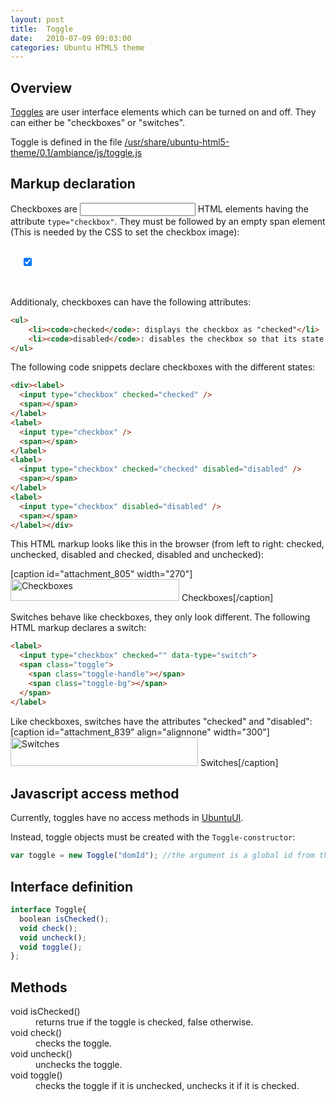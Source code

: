 ```yaml
---
layout: post
title:  Toggle
date:   2010-07-09 09:03:00
categories: Ubuntu HTML5 theme
---
```

<h2>Overview</h2>
<a href="http://design.ubuntu.com/apps/building-blocks/toggles">Toggles</a> are user interface elements which can be turned on and off. They can either be "checkboxes" or "switches".


Toggle is defined in the file <a href="file:///usr/share/ubuntu-html5-theme/0.1/ambiance/js/core.js">/usr/share/ubuntu-html5-theme/0.1/ambiance/js/toggle.js</a>

<h2>Markup declaration</h2>
Checkboxes are <code><input></code> HTML elements having the attribute <code>type="checkbox"</code>. They must be followed by an empty span element (This is needed by the CSS to set the checkbox image):
<pre>
<label>
  <input type="checkbox" checked="checked" />
  <span></span>
</label>
</pre>

Additionaly, checkboxes can have the following attributes:
```html
<ul>
	<li><code>checked</code>: displays the checkbox as "checked"</li>
	<li><code>disabled</code>: disables the checkbox so that its state cannot be changed</li>
</ul>
```

The following code snippets declare checkboxes with the different states:
```html
<div><label>
  <input type="checkbox" checked="checked" />
  <span></span>
</label>
<label>
  <input type="checkbox" />
  <span></span>
</label>
<label>
  <input type="checkbox" checked="checked" disabled="disabled" />
  <span></span>
</label>
<label>
  <input type="checkbox" disabled="disabled" />
  <span></span>
</label></div>
```

This HTML markup looks like this in the browser (from left to right: checked, unchecked, disabled and checked, disabled and unchecked):

[caption id="attachment_805" width="270"]<a href="http://daniel-beck.org/wp-content/uploads/Checkboxes.png"><img class="size-full wp-image-805" alt="Checkboxes" src="http://daniel-beck.org/wp-content/uploads/Checkboxes.png" width="270" height="35" /></a> Checkboxes[/caption]

Switches behave like checkboxes, they only look different. The following HTML markup declares a switch:

```html
<label>
  <input type="checkbox" checked="" data-type="switch">
  <span class="toggle">
    <span class="toggle-handle"></span>
    <span class="toggle-bg"></span>
  </span>
</label>
```

Like checkboxes, switches have the attributes "checked" and "disabled":
[caption id="attachment_839" align="alignnone" width="300"]<a href="http://daniel-beck.org/wp-content/uploads/Switches.png"><img src="http://daniel-beck.org/wp-content/uploads/Switches-300x46.png" alt="Switches" width="300" height="46" class="size-medium wp-image-839" /></a> Switches[/caption]

<h2>Javascript access method</h2>
Currently, toggles have no access methods in <a href="http://daniel-beck.org/ubuntu-html5-theme/widgets/ubuntu-ui/">UbuntuUI</a>.

Instead, toggle objects must be created with the <code>Toggle-constructor</code>:

```javascript
var toggle = new Toggle("domId"); //the argument is a global id from the dom
```

<h2>Interface definition</h2>

```javascript
interface Toggle{
  boolean isChecked();
  void check();
  void uncheck();
  void toggle();
};
```



<h2>Methods</h2>

<dl>
<dt>void isChecked()</dt>
<dd>returns true if the toggle is checked, false otherwise.</dd>

<dt>void check()</dt>
<dd>checks the toggle.</dd>

<dt>void uncheck()</dt>
<dd>unchecks the toggle.</dd>

<dt>void toggle()</dt>
<dd>checks the toggle if it is unchecked, unchecks it if it is checked.</dd>
</dl>